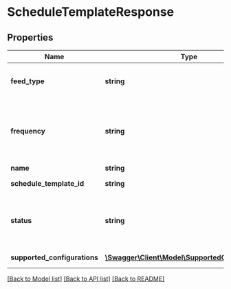 # ScheduleTemplateResponse

## Properties
Name | Type | Description | Notes
------------ | ------------- | ------------- | -------------
**feed_type** | **string** | The feed type of the schedule template. Note: When calling createSchedule and updateSchedule methods you must match the feed type specified by the schedule template (this feedType). | [optional] 
**frequency** | **string** | This field specifies how often the schedule is generated. If set to HALF_HOUR or ONE_HOUR, you cannot set a preferredTriggerHour using createSchedule or updateSchedule. For implementation help, refer to &lt;a href&#x3D;&#39;https://developer.ebay.com/api-docs/sell/feed/types/api:FrequencyEnum&#39;&gt;eBay API documentation&lt;/a&gt; | [optional] 
**name** | **string** | The template name provided by the template. | [optional] 
**schedule_template_id** | **string** | The ID of the template. Use this ID to create a schedule based on the properties of this schedule template. | [optional] 
**status** | **string** | The present status of the template. You cannot create or modify a schedule using a template with an INACTIVE status. For implementation help, refer to &lt;a href&#x3D;&#39;https://developer.ebay.com/api-docs/sell/feed/types/api:StatusEnum&#39;&gt;eBay API documentation&lt;/a&gt; | [optional] 
**supported_configurations** | [**\Swagger\Client\Model\SupportedConfiguration[]**](SupportedConfiguration.md) | An array of the configuration supported by this template. | [optional] 

[[Back to Model list]](../README.md#documentation-for-models) [[Back to API list]](../README.md#documentation-for-api-endpoints) [[Back to README]](../README.md)


